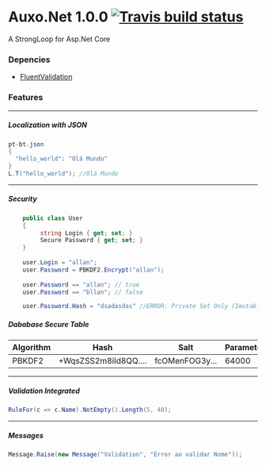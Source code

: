 # Auxo.Net 1.0.0  [![Travis build status](https://travis-ci.org/allangomessl/Auxo.Net.svg?branch=master)](https://travis-ci.org/allangomessl/Auxo.Net/builds)

A StrongLoop for Asp.Net Core

### Depencies
- [FluentValidation](https://github.com/JeremySkinner/FluentValidation)


### Features
---
##### Localization with JSON
```C#
pt-bt.json
{
  "hello_world": "Olá Mundo"
}
L.T("hello_world"); //Olá Mundo
```
---
##### Security
```C#
    public class User
    {
         string Login { get; set; }
         Secure Password { get; set; }
    }
    
    user.Login = "allan";
    user.Password = PBKDF2.Encrypt("allan");
    
    user.Password == "allan"; // true
    user.Password == "bllan"; // false

    user.Password.Hash = "dsadasdas" //ERROR: Private Set Only (Imutable)
```
##### Dababase Secure Table
| Algorithm | Hash                 | Salt           | Parameters |
|-----------|----------------------|----------------|------------|
| PBKDF2    | +WqsZSS2m8iId8QQ.... | fcOMenFOG3y... | 64000      |
---
##### Validation Integrated
```C#
RuleFor(c => c.Name).NotEmpty().Length(5, 40);
```
---
##### Messages
```C#
Message.Raise(new Message("Validation", "Error ao validar Nome"));
```
